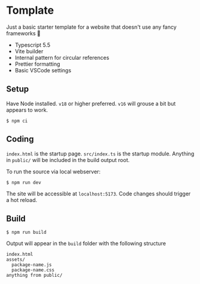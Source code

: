 # Tomplate

Just a basic starter template for a website that doesn't use any fancy frameworks :sunflower:

- Typescript 5.5
- Vite builder
- Internal pattern for circular references
- Prettier formatting
- Basic VSCode settings

## Setup

Have Node installed. `v18` or higher preferred. `v16` will grouse a bit but appears to work.

```
$ npm ci
```

## Coding

`index.html` is the startup page. `src/index.ts` is the startup module. Anything in `public/` will be included in the build output root.

To run the source via local webserver:

```
$ npm run dev
```

The site will be accessible at `localhost:5173`. Code changes should trigger a hot reload.

## Build

```
$ npm run build
```

Output will appear in the `build` folder with the following structure

```
index.html
assets/
  package-name.js
  package-name.css
anything from public/
```